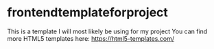 # frontendtemplateforproject
This is a template I will most likely be using for my project
 You can find more HTML5 templates here: https://html5-templates.com/
